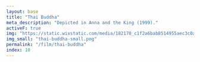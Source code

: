 ```yaml
---
layout: base
title: "Thai Buddha"
meta_description: "Depicted in Anna and the King (1999)."
activeF: true
img: "https://static.wixstatic.com/media/182170_c1f2a6bab8514955aec3c0acb76fef73~mv2.png"
img_small: "thai-buddha-small.png"
permalink: "/film/thai-buddha"
index: 10
---
```


